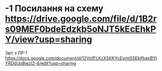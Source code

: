# -1 Посилання на схему https://drive.google.com/file/d/1B2rs09MEF0bdeEdzkb5oNJT5kEcEhkPY/view?usp=sharing
Звіт з ЛР-1 https://docs.google.com/document/d/12VcfFLKzXSKKYcEymtS5EkjfbaxBYIYRDdUpBwzI2-4/edit?usp=sharing
